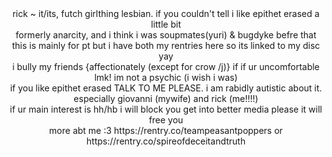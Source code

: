 <div align="center"> rick ~ it/its, futch girlthing lesbian. if you couldn't tell i like epithet erased a little bit</div>
<div align="center"> formerly anarcity, and i think i was soupmates(yuri) & bugdyke befre that
<br />
<div align="center"> this is mainly for pt but i have both my rentries here so its linked to my disc yay
<div align="center"> i bully my friends {affectionately (except for crow /j)} if if ur uncomfortable lmk! im not a psychic (i wish i was)
<div align="center"> if you like epithet erased TALK TO ME PLEASE. i am rabidly autistic about it. especially giovanni (mywife) and rick (me!!!!)
<div align="center"> if ur main interest is hh/hb i will block you get into better media please it will free you
<div align="center"> more abt me :3 https://rentry.co/teampeasantpoppers or https://rentry.co/spireofdeceitandtruth
